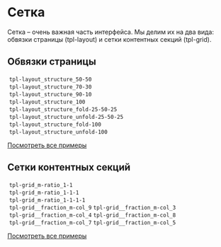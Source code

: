 # Сетка

Сетка – очень важная часть интерфейса. Мы делим их на два вида: обвязки страницы (tpl-layout) и сетки контентных секций (tpl-grid).

## Обвязки страницы

<div class="tpl-grid tpl-grid_s-ratio_1-1 tpl-grid_m-ratio_1-1-1 tpl-grid_row-gap_half tpl-grid_col-gap_half">
	<div class="tpl-grid__fraction">
		<img src="/assets/doc/layouts/50-50.svg" alt="" class="image decorator decorator_indent-b_s">
		<code>tpl-layout_structure_50-50</code>
	</div>
	<div class="tpl-grid__fraction">
		<img src="/assets/doc/layouts/70-30.svg" alt="" class="image decorator decorator_indent-b_s">
		<code>tpl-layout_structure_70-30</code>
	</div>
	<div class="tpl-grid__fraction">
		<img src="/assets/doc/layouts/90-10.svg" alt="" class="image decorator decorator_indent-b_s">
		<code>tpl-layout_structure_90-10</code>
	</div>
	<div class="tpl-grid__fraction">
		<img src="/assets/doc/layouts/100.svg" alt="" class="image decorator decorator_indent-b_s">
		<code>tpl-layout_structure_100</code>
	</div>
	<div class="tpl-grid__fraction">
		<img src="/assets/doc/layouts/fold-25-50-25.svg" alt="" class="image decorator decorator_indent-b_s">
		<code>tpl-layout_structure_fold-25-50-25</code>
	</div>
	<div class="tpl-grid__fraction">
		<img src="/assets/doc/layouts/unfold-25-50-25.svg" alt="" class="image decorator decorator_indent-b_s">
		<code>tpl-layout_structure_unfold-25-50-25</code>
	</div>
	<div class="tpl-grid__fraction">
		<img src="/assets/doc/layouts/fold-100.svg" alt="" class="image decorator decorator_indent-b_s">
		<code>tpl-layout_structure_fold-100</code>
	</div>
	<div class="tpl-grid__fraction">
		<img src="/assets/doc/layouts/unfold-100.svg" alt="" class="image decorator decorator_indent-b_s">
		<code>tpl-layout_structure_unfold-100</code>
	</div>
</div>

[Посмотреть все примеры](https://whitepaper.tools/doc.html#/layout-outer)

## Сетки контентных секций

<div class="tpl-grid tpl-grid_s-ratio_1-1 tpl-grid_m-ratio_1-1-1 tpl-grid_row-gap_half tpl-grid_col-gap_half">
	<div class="tpl-grid__fraction">
		<img src="/assets/doc/grids/1-1.svg" alt="" class="image decorator decorator_indent-b_s">
		<code>tpl-grid_m-ratio_1-1</code>
	</div>
	<div class="tpl-grid__fraction">
		<img src="/assets/doc/grids/1-1-1.svg" alt="" class="image decorator decorator_indent-b_s">
		<code>tpl-grid_m-ratio_1-1-1</code>
	</div>
	<div class="tpl-grid__fraction">
		<img src="/assets/doc/grids/1-1-1-1.svg" alt="" class="image decorator decorator_indent-b_s">
		<code>tpl-grid_m-ratio_1-1-1-1</code>
	</div>
	<div class="tpl-grid__fraction">
		<img src="/assets/doc/grids/9-3.svg" alt="" class="image decorator decorator_indent-b_s">
		<code>tpl-grid__fraction_m-col_9</code>
		<code>tpl-grid__fraction_m-col_3</code>
	</div>
	<div class="tpl-grid__fraction">
		<img src="/assets/doc/grids/4-8.svg" alt="" class="image decorator decorator_indent-b_s">
		<code>tpl-grid__fraction_m-col_4</code>
		<code>tpl-grid__fraction_m-col_8</code>
	</div>
	<div class="tpl-grid__fraction">
		<img src="/assets/doc/grids/7-5.svg" alt="" class="image decorator decorator_indent-b_s">
		<code>tpl-grid__fraction_m-col_7</code>
		<code>tpl-grid__fraction_m-col_5</code>
	</div>
</div>

[Посмотреть все примеры](https://whitepaper.tools/doc.html#/layout-inner)
